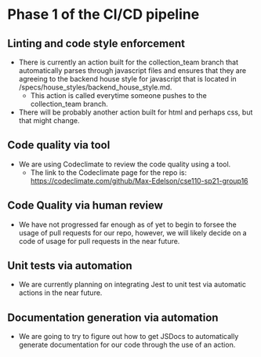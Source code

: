 # Phase 1 of the CI/CD pipeline

## Linting and code style enforcement
- There is currently an action built for the collection\_team branch that automatically parses through javascript files and ensures that they are agreeing to the backend house style for javascript that is located in /specs/house_styles/backend_house_style.md.
	- This action is called everytime someone pushes to the collection\_team branch.
- There will be probably another action built for html and perhaps css, but that might change.

## Code quality via tool
- We are using Codeclimate to review the code quality using a tool.
	- The link to the Codeclimate page for the repo is: https://codeclimate.com/github/Max-Edelson/cse110-sp21-group16

## Code Quality via human review
- We have not progressed far enough as of yet to begin to forsee the usage of pull requests for our repo, however, we will likely decide on a code of usage for pull requests in the near future.

## Unit tests via automation
- We are currently planning on integrating Jest to unit test via automatic actions in the near future.

## Documentation generation via automation
- We are going to try to figure out how to get JSDocs to automatically generate documentation for our code through the use of an action.
